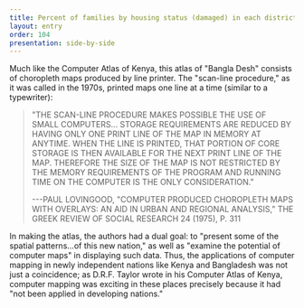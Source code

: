 ```yaml
---
title: Percent of families by housing status (damaged) in each district
layout: entry
order: 104
presentation: side-by-side
---
```


Much like the Computer Atlas of Kenya, this atlas of "Bangla Desh" consists of choropleth maps produced by line printer. The "scan-line procedure," as it was called in the 1970s, printed maps one line at a time (similar to a typewriter):

> "THE SCAN-LINE PROCEDURE MAKES POSSIBLE THE USE OF SMALL COMPUTERS… STORAGE REQUIREMENTS ARE REDUCED BY HAVING ONLY ONE PRINT LINE OF THE MAP IN MEMORY AT ANYTIME. WHEN THE LINE IS PRINTED, THAT PORTION OF CORE STORAGE IS THEN AVAILABLE FOR THE NEXT PRINT LINE OF THE MAP. THEREFORE THE SIZE OF THE MAP IS NOT RESTRICTED BY THE MEMORY REQUIREMENTS OF THE PROGRAM AND RUNNING TIME ON THE COMPUTER IS THE ONLY CONSIDERATION."
> 
> ---PAUL LOVINGOOD, "COMPUTER PRODUCED CHOROPLETH MAPS WITH OVERLAYS: AN AID IN URBAN AND REGIONAL ANALYSIS," THE GREEK REVIEW OF SOCIAL RESEARCH 24 (1975), P. 311

In making the atlas, the authors had a dual goal: to "present some of the spatial patterns...of this new nation," as well as "examine the potential of computer maps" in displaying such data. Thus, the applications of computer mapping in newly independent nations like Kenya and Bangladesh was not just a coincidence; as D.R.F. Taylor wrote in his Computer Atlas of Kenya, computer mapping was exciting in these places precisely because it had "not been applied in developing nations."